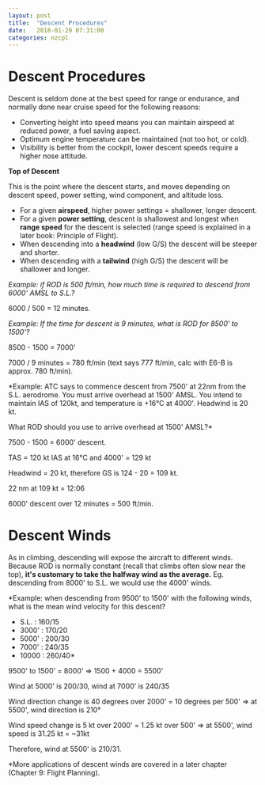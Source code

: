 ```yaml
---
layout: post
title:  "Descent Procedures"
date:   2018-01-29 07:31:00
categories: nzcpl
---
```


# Descent Procedures

Descent is seldom done at the best speed for range or endurance, and normally done near cruise speed
for the following reasons:

 * Converting height into speed means you can maintain airspeed at reduced power, a fuel saving
   aspect.
 * Optimum engine temperature can be maintained (not too hot, or cold).
 * Visibility is better from the cockpit, lower descent speeds require a higher nose attitude.

**Top of Descent**

This is the point where the descent starts, and moves depending on descent speed, power setting, wind
component, and altitude loss.

 * For a given **airspeed**, higher power settings = shallower, longer descent.
 * For a given **power setting**, descent is shallowest and longest when **range speed** for the descent
   is selected (range speed is explained in a later book: Principle of Flight).
 * When descending into a **headwind** (low G/S) the descent will be steeper and shorter.
 * When descending with a **tailwind** (high G/S) the descent will be shallower and longer.

*Example: if ROD is 500 ft/min, how much time is required to descend from 6000' AMSL to S.L.?*

6000 / 500 = 12 minutes.

*Example: If the time for descent is 9 minutes, what is ROD for 8500' to 1500'?*

8500 - 1500 = 7000'

7000 / 9 minutes = 780 ft/min (text says 777 ft/min, calc with E6-B is approx. 780 ft/min).

*Example: ATC says to commence descent from 7500' at 22nm from the S.L. aerodrome. You must arrive
overhead at 1500' AMSL. You intend to maintain IAS of 120kt, and temperature is +16&deg;C at 4000'.
Headwind is 20 kt.

What ROD should you use to arrive overhead at 1500' AMSL?*

7500 - 1500 = 6000' descent.

TAS = 120 kt IAS at 16&deg;C and 4000' = 129 kt

Headwind = 20 kt, therefore GS is 124 - 20 = 109 kt.

22 nm at 109 kt = 12:06

6000' descent over 12 minutes = 500 ft/min.

# Descent Winds

As in climbing, descending will expose the aircraft to different winds. Because ROD is normally
constant (recall that climbs often slow near the top), **it's customary to take the halfway wind as
the average.** Eg. descending from 8000' to S.L. we would use the 4000' winds.

*Example: when descending from 9500' to 1500' with the following winds, what is the mean wind
velocity for this descent?

 * S.L. : 160/15
 * 3000' : 170/20
 * 5000' : 200/30
 * 7000' : 240/35
 * 10000 : 260/40*

9500' to 1500' = 8000'
=> 1500 + 4000 = 5500'

Wind at 5000' is 200/30, wind at 7000' is 240/35

Wind direction change is 40 degrees over 2000' = 10 degrees per 500'
=> at 5500', wind direction is 210&deg;

Wind speed change is 5 kt over 2000' = 1.25 kt over 500'
=> at 5500', wind speed is 31.25 kt = ~31kt

Therefore, wind at 5500' is 210/31.

*More applications of descent winds are covered in a later chapter (Chapter 9: Flight Planning).
